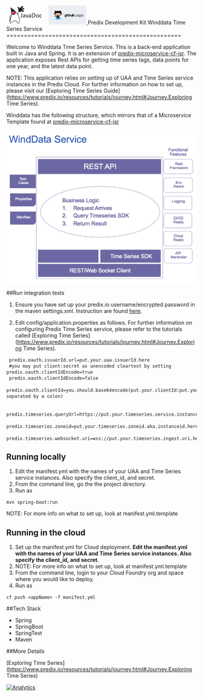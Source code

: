 <a href="../../../../pages/adoption/winddata-timeseries-service/javadocs/index.html" target="_blank" >
	<img height="50px" width="100px" src="images/javadoc.png" alt="view javadoc"></a>
&nbsp;
<a href="../../../../pages/adoption/winddata-timeseries-service" target="_blank">
	<img height="50px" width="100px" src="images/pages.jpg" alt="view github pages">
</a>
Predix Development Kit Winddata Time Series Service
==================================================

Welcome to Winddata Time Series Service. This is a back-end application built in Java and Spring. It is an extension of [predix-microservice-cf-jsr](https://github.com/PredixDev/predix-microservice-cf-jsr). The application exposes Rest APIs for getting time series tags, data points for one year, and the latest data point. 

NOTE: This application relies on setting up of UAA and Time Series service instances in the Predix Cloud. For further information on how to set up, please visit our [Exploring Time Series Guide](https://www.predix.io/resources/tutorials/journey.html#Journey.Exploring Time Series).

Winddata has the following structure, which mirrors that of a Microservice Template found at [predix-microservice-cf-jsr](https://github.com/PredixDev/predix-microservice-cf-jsr)

<img src="images/Winddata-microservice-template.png	">


##Run integration tests

1. Ensure you have set up your predix.io username/encrypted password in the maven settings.xml. Instruction are found [here](https://www.predix.io/resources/tutorials/tutorial-details.html?tutorial_id=1560&tag=1608&journey=Development%20tools%20and%20tips&resources=1565,1560).

1. Edit config/application.properties as follows. For further information on configuring Predix Time Series service, please refer to the tutorials called [Exploring Time Series](https://www.predix.io/resources/tutorials/journey.html#Journey.Exploring Time Series).

```
 predix.oauth.issuerId.url=put.your.uaa.issuerId.here
 #you may put client:secret as unencoded cleartext by setting predix.oauth.clientIdEncode=true
 predix.oauth.clientIdEncode=false
 predix.oauth.clientId=you.should.base64encode(put.your.clientId:put.your.clientSecret separated by a colon)  

 predix.timeseries.queryUrl=https://put.your.timeseries.service.instance.here/v1/datapoints 
 predix.timeseries.zoneid=put.your.timeseries.zoneid.aka.instanceid.here
 predix.timeseries.websocket.uri=wss://put.your.timeseries.ingest.uri.here/v1/stream/messages 
```

## Running locally
1. Edit the manifest.yml with the names of your UAA and Time Series service instances. Also specify the     client_id, and secret.
2. From the command line, go the the project directory.
3. Run as

```
mvn spring-boot:run
```
NOTE: For more info on what to set up, look at manifest.yml.template

## Running in the cloud
1. Set up the manifest.yml for Cloud deployment. **Edit the manifest.yml with the names of your UAA and Time Series service instances. Also specify the client_id, and secret**.
2. NOTE: For more info on what to set up, look at manifest.yml.template
3. From the command line, login to your Cloud Foundry org and space where you would like to deploy.
4. Run as 
```
cf push <appName> -f manifest.yml
```

##Tech Stack

 - Spring
 - SpringBoot
 - SpringTest
 - Maven
 
##More Details

[Exploring Time Series](https://www.predix.io/resources/tutorials/journey.html#Journey.Exploring Time Series)

[![Analytics](https://ga-beacon.appspot.com/UA-82773213-1/winddata-timeseries-service/readme?pixel)](https://github.com/PredixDev)
